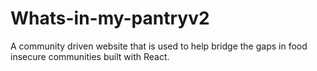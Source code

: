 # Whats-in-my-pantryv2
A community driven website that is used to help bridge the gaps in food insecure communities built with React. 
